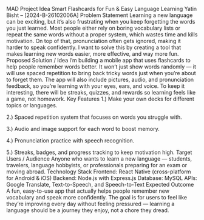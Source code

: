 MAD Project Idea
Smart Flashcards for Fun & Easy Language Learning
Yatin Bisht – [2024-B-26102006A]
Problem Statement
Learning a new language can be exciting, but it’s also frustrating when you keep forgetting the words you just learned. Most people either rely on boring vocabulary lists or repeat the same words without a proper system, which wastes time and kills motivation. On top of that, pronunciation often gets ignored, making it harder to speak confidently. I want to solve this by creating a tool that makes learning new words easier, more effective, and way more fun.
Proposed Solution / Idea
I’m building a mobile app that uses flashcards to help people remember words better. It won’t just show words randomly — it will use spaced repetition to bring back tricky words just when you’re about to forget them. The app will also include pictures, audio, and pronunciation feedback, so you’re learning with your eyes, ears, and voice. To keep it interesting, there will be streaks, quizzes, and rewards so learning feels like a game, not homework.
Key Features
1.) Make your own decks for different topics or languages.

2.) Spaced repetition system that focuses on words you struggle with.

3.) Audio and image support for each word to boost memory.

4.) Pronunciation practice with speech recognition.

5.) Streaks, badges, and progress tracking to keep motivation high.
Target Users / Audience
Anyone who wants to learn a new language — students, travelers, language hobbyists, or professionals preparing for an exam or moving abroad.
Technology Stack
Frontend: React Native (cross-platform for Android & iOS)
Backend: Node.js with Express.js
Database: MySQL
APIs: Google Translate, Text-to-Speech, and Speech-to-Text
Expected Outcome
A fun, easy-to-use app that actually helps people remember new vocabulary and speak more confidently. The goal is for users to feel like they’re improving every day without feeling pressured — learning a language should be a journey they enjoy, not a chore they dread.

